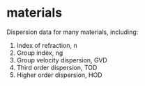 # materials
Dispersion data for many materials, including:
1. Index of refraction, n
2. Group index, ng
3. Group velocity dispersion, GVD
4. Third order dispersion, TOD
5. Higher order dispersion, HOD
